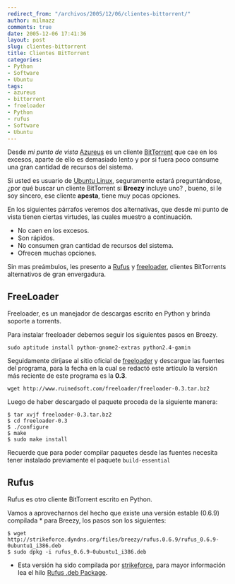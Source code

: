 ```yaml
---
redirect_from: "/archivos/2005/12/06/clientes-bittorrent/"
author: milmazz
comments: true
date: 2005-12-06 17:41:36
layout: post
slug: clientes-bittorrent
title: Clientes BitTorrent
categories:
- Python
- Software
- Ubuntu
tags:
- azureus
- bittorrent
- freeloader
- Python
- rufus
- Software
- Ubuntu
---
```


Desde _mi punto de vista_ [Azureus](http://azureus.sourceforge.net/) es un cliente [BitTorrent](http://www.bittorrent.com/) que cae en los excesos, aparte de ello es demasiado lento y por si fuera poco consume una gran cantidad de recursos del sistema.

Si usted es usuario de [Ubuntu Linux](http://www.ubuntu.com), seguramente estará preguntándose, ¿por qué buscar un cliente BitTorrent si **Breezy** incluye uno? , bueno, si le soy sincero, ese cliente **apesta**, tiene muy pocas opciones.

En los siguientes párrafos veremos dos alternativas, que desde mi punto de vista tienen ciertas virtudes, las cuales muestro a continuación.

  * No caen en los excesos.
  * Son rápidos.
  * No consumen gran cantidad de recursos del sistema.
  * Ofrecen muchas opciones.

Sin mas preámbulos, les presento a [Rufus](http://rufus.sourceforge.net/) y [freeloader](http://www.ruinedsoft.com/freeloader/), clientes BitTorrents alternativos de gran envergadura.

## FreeLoader

Freeloader, es un manejador de descargas escrito en Python y brinda soporte a torrents.

Para instalar freeloader debemos seguir los siguientes pasos en Breezy.

    sudo aptitude install python-gnome2-extras python2.4-gamin

Seguidamente diríjase al sitio oficial de [freeloader](http://www.ruinedsoft.com/freeloader/) y descargue las fuentes del programa, para la fecha en la cual se redactó este artículo la versión más reciente de este programa es la **0.3**.

    wget http://www.ruinedsoft.com/freeloader/freeloader-0.3.tar.bz2

Luego de haber descargado el paquete proceda de la siguiente manera:

    $ tar xvjf freeloader-0.3.tar.bz2
    $ cd freeloader-0.3
    $ ./configure
    $ make
    $ sudo make install

Recuerde que para poder compilar paquetes desde las fuentes necesita tener instalado previamente el paquete `build-essential`

## Rufus

Rufus es otro cliente BitTorrent escrito en Python.

Vamos a aprovecharnos del hecho que existe una versión estable (0.6.9) compilada * para Breezy, los pasos son los siguientes:

    $ wget http://strikeforce.dyndns.org/files/breezy/rufus.0.6.9/rufus_0.6.9-0ubuntu1_i386.deb
    $ sudo dpkg -i rufus_0.6.9-0ubuntu1_i386.deb

* Esta versión ha sido compilada por [strikeforce](http://www.ubuntuforums.org/member.php?u=22492), para mayor información lea el hilo [Rufus .deb Package](http://www.ubuntuforums.org/showthread.php?t=57590&highlight=Rufus).
